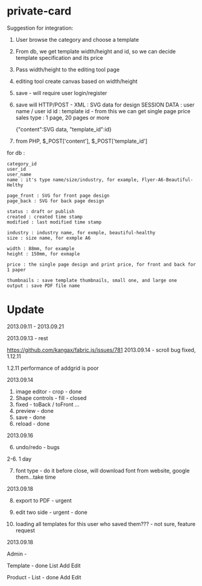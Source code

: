 private-card
============

Suggestion for integration:

1. User browse the category and choose a template
2. From db, we get template width/height and id, so we can decide template specification and its price

3. Pass width/height to the editing tool page
4. editing tool create canvas based on width/height
5. save - will require user login/register

6. save will HTTP/POST - 
    XML : SVG data for design
    SESSION DATA : user name / user id
    id : template id - from this we can get single page price
    sales type : 1 page, 20 pages or more

    {"content":SVG data, "template_id":id}

7. from PHP, $_POST['content'], $_POST['template_id']

for db :

    category_id
    user_id
    user_name
    name : it's type name/size/industry, for example, Flyer-A6-Beautiful-Helthy

    page_front : SVG for front page design
    page_back : SVG for back page design

    status : draft or publish
    created : created time stamp
    modified : last modified time stamp

    industry : industry name, for exmple, beautiful-healthy
    size : size name, for exmple A6
    
    width : 88mm, for example
    height : 150mm, for exmaple
    
    price : the single page design and print price, for front and back for 1 paper

    thumbnails : save template thumbnails, small one, and large one
    output : save PDF file name


Update
=========

2013.09.11 - 2013.09.21

2013.09.13 - rest

https://github.com/kangax/fabric.js/issues/781
2013.09.14 - scroll bug fixed, 1.12.11

1.2.11 performance of addgrid is poor

2013.09.14

1. image editor - crop - done
2. Shape controls - fill - closed
7. fixed - toBack / toFront ...
3. preview - done
4. save - done
5. reload - done

2013.09.16

6. undo/redo - bugs

2-6. 1 day

7. font type - do it before close, will download font from website, google them...take time

2013.09.18

8. export to PDF - urgent
9. edit two side - urgent - done

10. loading all templates for this user who saved them??? - not sure, feature request

2013.09.18

Admin - 

Template - done
    List
    Add
    Edit

Product - 
    List - done
    Add
    Edit






